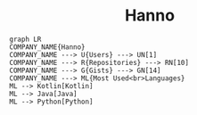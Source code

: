 <h1 align="center">Hanno</h1>

```mermaid
graph LR
COMPANY_NAME{Hanno}
COMPANY_NAME ---> U{Users} ---> UN[1]
COMPANY_NAME ---> R{Repositories} ---> RN[10]
COMPANY_NAME ---> G{Gists} ---> GN[14]
COMPANY_NAME ---> ML{Most Used<br>Languages}
ML --> Kotlin[Kotlin]
ML --> Java[Java]
ML --> Python[Python]
```
